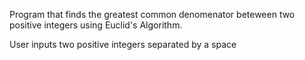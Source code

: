Program that finds the greatest common denomenator beteween two positive integers using Euclid's Algorithm. 

User inputs two positive integers separated by a space